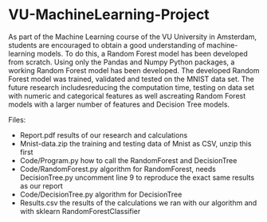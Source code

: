 # VU-MachineLearning-Project

As part of the Machine Learning course of the VU University in Amsterdam, students are encouraged to obtain a good understanding of machine-learning models. To do this, a Random Forest model has been developed from scratch. Using only the Pandas and Numpy Python packages, a working Random Forest model has been developed. The developed Random Forest model was trained, validated and tested on the MNIST data set. The future research includesreducing the computation time, testing on data set with numeric and categorical features as well ascreating Random Forest models with a larger number of features and Decision Tree models.

Files:
- Report.pdf results of our research and calculations
- Mnist-data.zip the training and testing data of Mnist as CSV, unzip this first
- Code/Program.py how to call the RandomForest and DecisionTree
- Code/RandomForest.py algorithm for RandomForest, needs DecisionTree.py uncomment line 9 to reproduce the exact same results as our report
- Code/DecisionTree.py algorithm for DecisionTree
- Results.csv the results of the calculations we ran with our algorithm and with sklearn RandomForestClassifier
